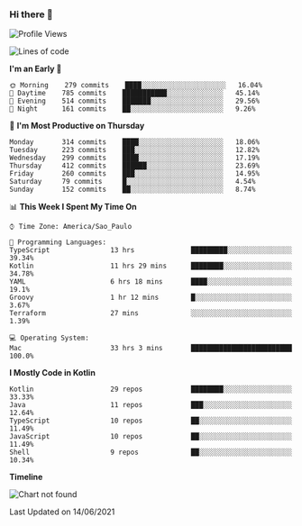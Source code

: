 ### Hi there 👋

<!--
**fernandonogueira/fernandonogueira** is a ✨ _special_ ✨ repository because its `README.md` (this file) appears on your GitHub profile.

Here are some ideas to get you started:

- 🔭 I’m currently working on ...
- 🌱 I’m currently learning ...
- 👯 I’m looking to collaborate on ...
- 🤔 I’m looking for help with ...
- 💬 Ask me about ...
- 📫 How to reach me: ...
- 😄 Pronouns: ...
- ⚡ Fun fact: ...
-->

<!--START_SECTION:waka-->
![Profile Views](http://img.shields.io/badge/Profile%20Views-2-blue)

![Lines of code](https://img.shields.io/badge/From%20Hello%20World%20I%27ve%20Written-568290%20lines%20of%20code-blue)

**I'm an Early 🐤** 

```text
🌞 Morning    279 commits    ████░░░░░░░░░░░░░░░░░░░░░   16.04% 
🌆 Daytime    785 commits    ███████████░░░░░░░░░░░░░░   45.14% 
🌃 Evening    514 commits    ███████░░░░░░░░░░░░░░░░░░   29.56% 
🌙 Night      161 commits    ██░░░░░░░░░░░░░░░░░░░░░░░   9.26%

```
📅 **I'm Most Productive on Thursday** 

```text
Monday       314 commits    ████░░░░░░░░░░░░░░░░░░░░░   18.06% 
Tuesday      223 commits    ███░░░░░░░░░░░░░░░░░░░░░░   12.82% 
Wednesday    299 commits    ████░░░░░░░░░░░░░░░░░░░░░   17.19% 
Thursday     412 commits    ██████░░░░░░░░░░░░░░░░░░░   23.69% 
Friday       260 commits    ███░░░░░░░░░░░░░░░░░░░░░░   14.95% 
Saturday     79 commits     █░░░░░░░░░░░░░░░░░░░░░░░░   4.54% 
Sunday       152 commits    ██░░░░░░░░░░░░░░░░░░░░░░░   8.74%

```


📊 **This Week I Spent My Time On** 

```text
⌚︎ Time Zone: America/Sao_Paulo

💬 Programming Languages: 
TypeScript               13 hrs              █████████░░░░░░░░░░░░░░░░   39.34% 
Kotlin                   11 hrs 29 mins      ████████░░░░░░░░░░░░░░░░░   34.78% 
YAML                     6 hrs 18 mins       ████░░░░░░░░░░░░░░░░░░░░░   19.1% 
Groovy                   1 hr 12 mins        █░░░░░░░░░░░░░░░░░░░░░░░░   3.67% 
Terraform                27 mins             ░░░░░░░░░░░░░░░░░░░░░░░░░   1.39%

💻 Operating System: 
Mac                      33 hrs 3 mins       █████████████████████████   100.0%

```

**I Mostly Code in Kotlin** 

```text
Kotlin                   29 repos            ████████░░░░░░░░░░░░░░░░░   33.33% 
Java                     11 repos            ███░░░░░░░░░░░░░░░░░░░░░░   12.64% 
TypeScript               10 repos            ██░░░░░░░░░░░░░░░░░░░░░░░   11.49% 
JavaScript               10 repos            ██░░░░░░░░░░░░░░░░░░░░░░░   11.49% 
Shell                    9 repos             ██░░░░░░░░░░░░░░░░░░░░░░░   10.34%

```


**Timeline**

![Chart not found](https://raw.githubusercontent.com/fernandonogueira/fernandonogueira/master/charts/bar_graph.png) 


 Last Updated on 14/06/2021
<!--END_SECTION:waka-->
